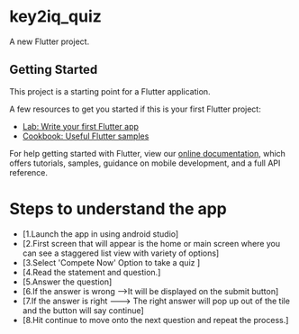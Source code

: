 # key2iq_quiz

A new Flutter project.

## Getting Started

This project is a starting point for a Flutter application.

A few resources to get you started if this is your first Flutter project:

- [Lab: Write your first Flutter app](https://flutter.dev/docs/get-started/codelab)
- [Cookbook: Useful Flutter samples](https://flutter.dev/docs/cookbook)

For help getting started with Flutter, view our
[online documentation](https://flutter.dev/docs), which offers tutorials,
samples, guidance on mobile development, and a full API reference.

# Steps to understand the app
- [1.Launch the app in using android studio]
- [2.First screen that will appear is the home or main screen where you can see a staggered list view with variety of options]
- [3.Select 'Compete Now' Option to take a quiz ]
- [4.Read the statement and question.]
- [5.Answer the question]
- [6.If the answer is wrong -->It will be displayed on the submit button]
- [7.If the answer is right ---> The right answer will pop up out of the tile and the button will say continue]
- [8.Hit continue to move onto the next question and repeat the process.]
